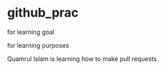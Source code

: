 # github_prac
for learning goal

for learning purposes 

Quamrul Islam is learning how to make pull requests

